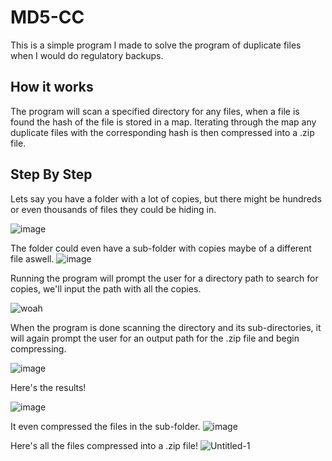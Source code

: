 # MD5-CC
This is a simple program I made to solve the program of duplicate files when I would do regulatory backups.


## How it works
The program will scan a specified directory for any files, when a file is found the hash of the file is stored in a map. Iterating through the map any duplicate files with the corresponding hash is then compressed into a .zip file.


## Step By Step
Lets say you have a folder with a lot of copies, but there might be hundreds or even thousands of files they could be hiding in.

![image](https://user-images.githubusercontent.com/53024171/210036819-30ef8855-a0e0-47c5-b11f-3e0fce0c3243.png)

The folder could even have a sub-folder with copies maybe of a different file aswell.
![image](https://user-images.githubusercontent.com/53024171/210036862-b558b137-c9e4-4406-953d-f157ce2e9da1.png)

Running the program will prompt the user for a directory path to search for copies, we'll input the path with all the copies.

![woah](https://user-images.githubusercontent.com/53024171/210036506-96707227-6a4d-4021-97c2-1deacabed460.png)

When the program is done scanning the directory and its sub-directories, it will again prompt the user for an output path for the .zip file and begin compressing.

![image](https://user-images.githubusercontent.com/53024171/210036706-d37b806c-971f-496f-bc65-cbb969d847ee.png)

Here's the results!

![image](https://user-images.githubusercontent.com/53024171/210036772-0885d9d3-6d57-4ea5-89cd-9e64143dbe46.png)

It even compressed the files in the sub-folder.
![image](https://user-images.githubusercontent.com/53024171/210036882-3a7ad55c-c66b-44b0-ad78-bf8c64ef7510.png)

Here's all the files compressed into a .zip file!
![Untitled-1](https://user-images.githubusercontent.com/53024171/210037408-93bbefb9-f266-4708-b9ec-2289d1afcc24.png)
